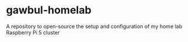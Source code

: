 # gawbul-homelab
A repository to open-source the setup and configuration of my home lab Raspberry Pi 5 cluster
